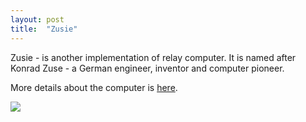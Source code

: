 ```yaml
---
layout: post
title:  "Zusie"
---
```


Zusie - is another implementation of relay computer.
It is named after Konrad Zuse - a German engineer, inventor and computer pioneer.

More details about the computer is [here](http://www.nablaman.com/relay/).

![](http://www.nablaman.com/images/mont_onrig1.jpg)
